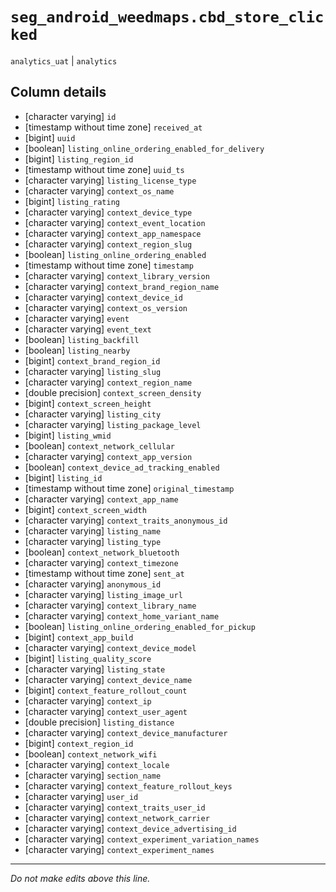 # `seg_android_weedmaps.cbd_store_clicked`
`analytics_uat` | `analytics`

## Column details
* [character varying] `id`
* [timestamp without time zone] `received_at`
* [bigint]    `uuid`
* [boolean]   `listing_online_ordering_enabled_for_delivery`
* [bigint]    `listing_region_id`
* [timestamp without time zone] `uuid_ts`
* [character varying] `listing_license_type`
* [character varying] `context_os_name`
* [bigint]    `listing_rating`
* [character varying] `context_device_type`
* [character varying] `context_event_location`
* [character varying] `context_app_namespace`
* [character varying] `context_region_slug`
* [boolean]   `listing_online_ordering_enabled`
* [timestamp without time zone] `timestamp`
* [character varying] `context_library_version`
* [character varying] `context_brand_region_name`
* [character varying] `context_device_id`
* [character varying] `context_os_version`
* [character varying] `event`
* [character varying] `event_text`
* [boolean]   `listing_backfill`
* [boolean]   `listing_nearby`
* [bigint]    `context_brand_region_id`
* [character varying] `listing_slug`
* [character varying] `context_region_name`
* [double precision] `context_screen_density`
* [bigint]    `context_screen_height`
* [character varying] `listing_city`
* [character varying] `listing_package_level`
* [bigint]    `listing_wmid`
* [boolean]   `context_network_cellular`
* [character varying] `context_app_version`
* [boolean]   `context_device_ad_tracking_enabled`
* [bigint]    `listing_id`
* [timestamp without time zone] `original_timestamp`
* [character varying] `context_app_name`
* [bigint]    `context_screen_width`
* [character varying] `context_traits_anonymous_id`
* [character varying] `listing_name`
* [character varying] `listing_type`
* [boolean]   `context_network_bluetooth`
* [character varying] `context_timezone`
* [timestamp without time zone] `sent_at`
* [character varying] `anonymous_id`
* [character varying] `listing_image_url`
* [character varying] `context_library_name`
* [character varying] `context_home_variant_name`
* [boolean]   `listing_online_ordering_enabled_for_pickup`
* [bigint]    `context_app_build`
* [character varying] `context_device_model`
* [bigint]    `listing_quality_score`
* [character varying] `listing_state`
* [character varying] `context_device_name`
* [bigint]    `context_feature_rollout_count`
* [character varying] `context_ip`
* [character varying] `context_user_agent`
* [double precision] `listing_distance`
* [character varying] `context_device_manufacturer`
* [bigint]    `context_region_id`
* [boolean]   `context_network_wifi`
* [character varying] `context_locale`
* [character varying] `section_name`
* [character varying] `context_feature_rollout_keys`
* [character varying] `user_id`
* [character varying] `context_traits_user_id`
* [character varying] `context_network_carrier`
* [character varying] `context_device_advertising_id`
* [character varying] `context_experiment_variation_names`
* [character varying] `context_experiment_names`

-------------------------------------------------------------------------------
*Do not make edits above this line.*
